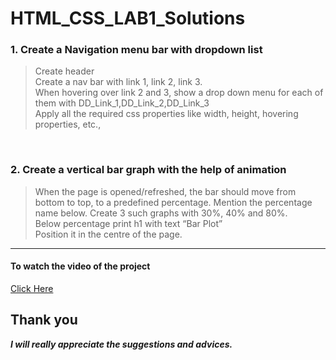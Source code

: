 # HTML_CSS_LAB1_Solutions

### 1. Create a Navigation menu bar with dropdown list
> Create header <br>
> Create a nav bar with link 1, link 2, link 3. <br>
> When hovering over link 2 and 3, show a drop down menu for each of
them with DD_Link_1,DD_Link_2,DD_Link_3 <br>
> Apply all the required css properties like width, height, hovering
properties, etc., <br> 

<br>

### 2. Create a vertical bar graph with the help of animation
> When the page is opened/refreshed, the bar should move from bottom to top, to a predefined percentage. Mention the percentage name below.
  Create 3 such graphs with 30%, 40% and 80%. <br>
> Below percentage print h1 with text “Bar Plot” <br>
> Position it in the centre of the page. <br>

<hr>

#### To watch the video of the project <br>

[Click Here](https://drive.google.com/file/d/1VMby51cbYBs262R47WLUYO80wrTMHH0n/view?usp=sharing)
<br>

## Thank you
 **_I will really appreciate the suggestions and advices._**
 
